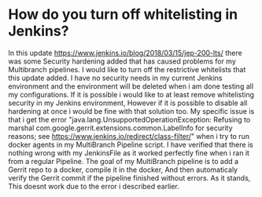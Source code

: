
# How do you turn off whitelisting in Jenkins?

In this update https://www.jenkins.io/blog/2018/03/15/jep-200-lts/ there was some Security hardening added that has caused problems for my Multibranch pipelines. I would like to turn off the restrictive whitelists that this update added.
I have no security needs in my current Jenkins environment and the environment will be deleted when i am done testing all my configurations.
If it is possible i would like to at least remove whitelisting security in my Jenkins environment, However if it is possible to disable all hardening at once i would be fine with that solution too.
My specific issue is that i get the error "java.lang.UnsupportedOperationException: Refusing to marshal com.google.gerrit.extensions.common.LabelInfo for security reasons; see https://www.jenkins.io/redirect/class-filter/" when i try to run docker agents in my MultiBranch Pipeline script. I have verified that there is nothing wrong with my JenkinsFile as it worked perfectly fine when i ran it from a regular Pipeline.
The goal of my MultiBranch pipeline is to add a Gerrit repo to a docker, compile it in the docker, And then automaticaly verify the Gerrit commit if the pipeline finished without errors. As it stands, This doesnt work due to the error i described earlier.

        